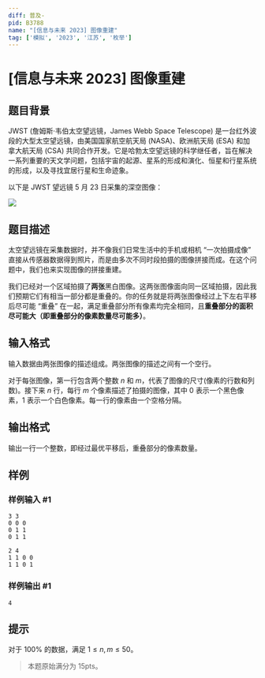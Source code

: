 ```yaml
---
diff: 普及-
pid: B3788
name: "[信息与未来 2023] 图像重建"
tag: ['模拟', '2023', '江苏', '枚举']
---
```

# [信息与未来 2023] 图像重建
## 题目背景

JWST (詹姆斯·韦伯太空望远镜，James Webb Space Telescope) 是一台红外波段的大型太空望远镜，由美国国家航空航天局 (NASA)、欧洲航天局 (ESA) 和加拿⼤航天局 (CSA) 共同合作开发。它是哈勃太空望远镜的科学继任者，旨在解决⼀系列重要的天文学问题，包括宇宙的起源、星系的形成和演化、恒星和行星系统的形成，以及寻找宜居⾏星和生命迹象。

以下是 JWST 望远镜 5 ⽉ 23 ⽇采集的深空图像：

![](https://cdn.luogu.com.cn/upload/image_hosting/nmcrklbq.png)
## 题目描述

太空望远镜在采集数据时，并不像我们日常生活中的手机或相机 “一次拍摄成像” 直接从传感器数据得到照⽚，而是由多次不同时段拍摄的图像拼接而成。在这个问题中，我们也来实现图像的拼接重建。

我们已经对⼀个区域拍摄了**两张**黑白图像。这两张图像面向同⼀区域拍摄，因此我们预期它们有相当⼀部分都是重叠的。你的任务就是将两张图像经过上下左右平移后尽可能 “重叠” 在⼀起，满⾜重叠部分所有像素均完全相同，且**重叠部分的⾯积尽可能⼤（即重叠部分的像素数量尽可能多）**。
## 输入格式

输入数据由两张图像的描述组成。两张图像的描述之间有一个空行。

对于每张图像，第一行包含两个整数 $n$ 和 $m$，代表了图像的尺寸(像素的行数和列数)。接下来 $n$ ⾏，每行 $m$ 个像素描述了拍摄的图像，其中 $0$ 表示一个黑色像素，$1$ 表示一个白色像素。每一行的像素由一个空格分隔。
## 输出格式

输出一行一个整数，即经过最优平移后，重叠部分的像素数量。
## 样例

### 样例输入 #1
```
3 3
0 0 0
0 1 1
0 1 1

2 4
1 1 0 0
1 1 0 1
```
### 样例输出 #1
```
4
```
## 提示

对于 $100\%$ 的数据，满足 $1\leq n,m\leq 50$。

>本题原始满分为 $15\text{pts}$。
